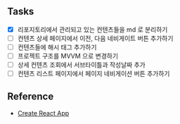 ## Tasks
* [x] 리포지토리에서 관리되고 있는 컨텐츠들을 md 로 분리하기
* [ ] 컨텐츠 상세 페이지에서 이전, 다음 네비게이트 버튼 추가하기
* [ ] 컨텐츠들에 해시 태그 추가하기
* [ ] 프로젝트 구조를 MVVM 으로 변경하기
* [ ] 상세 컨텐츠 조회에서 서브타이틀과 작성날짜 추가
* [ ] 컨텐츠 리스트 페이지에서 페이지 네비게이션 버튼 추가하기 

## Reference
* [Create React App](https://create-react-app.dev/)
